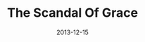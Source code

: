 ---
title: "The Scandal Of Grace"
speaker: "Tony Chon"
date: "2013-12-15"
sermonUrl: "//35.190.93.184/sermons/20131215_sunday_pastor_tony_chon_the_scandal_of_grace.mp3"
---